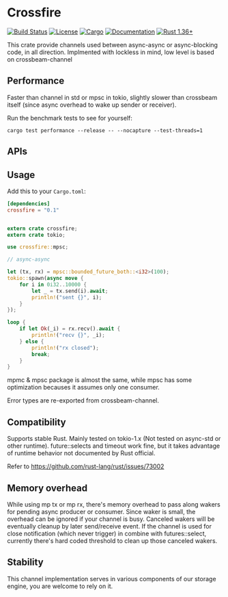 # Crossfire

[![Build Status](https://github.com/qingstor/crossfire-rs/workflows/Rust/badge.svg)](
https://github.com/qingstor/crossfire-rs/actions)
[![License](https://img.shields.io/badge/license-MIT%20OR%20Apache--2.0-blue.svg)](
https://github.com/qignstor/crossfire-rs#license)
[![Cargo](https://img.shields.io/crates/v/crossfire.svg)](
https://crates.io/crates/crossfire)
[![Documentation](https://docs.rs/crossfire/badge.svg)](
https://docs.rs/crossfire)
[![Rust 1.36+](https://img.shields.io/badge/rust-1.36+-lightgray.svg)](
https://www.rust-lang.org)


This crate provide channels used between async-async or async-blocking code, in all direction.
Implmented with lockless in mind, low level is based on crossbeam-channel

## Performance

Faster than channel in std or mpsc in tokio, slightly slower than crossbeam itself (since async overhead to wake up sender or receiver).

Run the benchmark tests to see for yourself:

	cargo test performance --release -- --nocapture --test-threads=1


## APIs


## Usage

Add this to your `Cargo.toml`:

```toml
[dependencies]
crossfire = "0.1"
```

```rust

extern crate crossfire;
extern crate tokio;

use crossfire::mpsc;

// async-async

let (tx, rx) = mpsc::bounded_future_both::<i32>(100);
tokio::spawn(async move {
    for i in 0i32..10000 {
        let _ = tx.send(i).await;
        println!("sent {}", i);
    }
});

loop {
    if let Ok(_i) = rx.recv().await {
        println!("recv {}", _i);
    } else {
        println!("rx closed");
        break;
    }
}

```

mpmc & mpsc package is almost the same, while mpsc has some optimization becauses it assumes only one consumer.

Error types are re-exported from crossbeam-channel.


## Compatibility

Supports stable Rust. Mainly tested on tokio-1.x (Not tested on async-std or other runtime).
future::selects and timeout work fine, but it takes advantage of runtime behavior not documented by Rust official.

Refer to https://github.com/rust-lang/rust/issues/73002


## Memory overhead

While using mp tx or mp rx, there's memory overhead to pass along wakers for pending async producer or consumer.
Since waker is small, the overhead can be ignored if your channel is busy.
Canceled wakers will be eventually cleanup by later send/receive event.
If the channel is used for close notification (which never trigger) in combine with futures::select,
currently there's hard coded threshold to clean up those canceled wakers.

## Stability

This channel implementation serves in various components of our storage engine, you are
welcome to rely on it.

